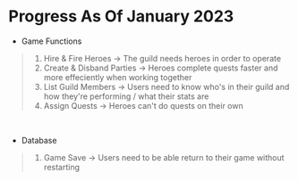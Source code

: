 # Progress As Of January 2023

- Game Functions
> 1. Hire & Fire Heroes -> The guild needs heroes in order to operate
> 2. Create & Disband Parties -> Heroes complete quests faster and more effeciently when working together
> 3. List Guild Members -> Users need to know who's in their guild and how they're performing / what their stats are
> 4. Assign Quests -> Heroes can't do quests on their own


&nbsp;

- Database
> 1. Game Save -> Users need to be able return to their game without restarting

&nbsp;

>
